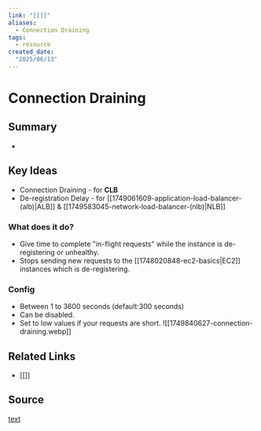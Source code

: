 ```yaml
---
link: "[[]]"
aliases: 
  - Connection Draining
tags:
  - resource
created_date:
  "2025/06/13"
---
```

# Connection Draining
## Summary
- 
## Key Ideas
- Connection Draining - for **CLB**
- De-registration Delay - for [[1749061609-application-load-balancer-(alb)|ALB]] & [[1749583045-network-load-balancer-(nlb)|NLB]]
### What does it do?
- Give time to complete "in-flight requests" while the instance is de-registering or unhealthy.
- Stops sending new requests to the [[1748020848-ec2-basics|EC2]] instances which is de-registering.
### Config
- Between 1 to 3600 seconds (default:300 seconds)
- Can be disabled.
- Set to low values if your requests are short.
![[1749840627-connection-draining.webp]]
## Related Links
- [[]]
## Source
[text](url) 